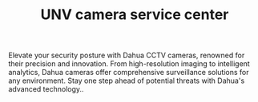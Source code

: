 ---
id: 6
title:  "UNV camera service center"
body:   "Elevate your security posture with Dahua CCTV cameras, renowned for their precision and innovation. From high-resolution imaging to intelligent analytics, Dahua cameras offer comprehensive surveillance solutions for any environment. Stay one step ahead of potential threats with Dahua's advanced technology.."
icon: "../icons/grand.svg"
---